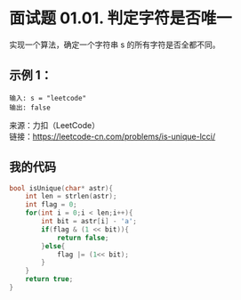 # 面试题 01.01. 判定字符是否唯一
实现一个算法，确定一个字符串 s 的所有字符是否全都不同。
## 示例 1：
```
输入: s = "leetcode"
输出: false 
```
来源：力扣（LeetCode）  
链接：https://leetcode-cn.com/problems/is-unique-lcci/
## 我的代码
```C
bool isUnique(char* astr){
    int len = strlen(astr);
    int flag = 0;
    for(int i = 0;i < len;i++){
        int bit = astr[i] - 'a';
        if(flag & (1 << bit)){
            return false;
        }else{
            flag |= (1<< bit);
        }
    }
    return true;
}
```
